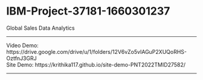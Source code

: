 # IBM-Project-37181-1660301237
Global Sales Data Analytics
<hr>
Video Demo: https://drive.google.com/drive/u/1/folders/12V6vZo5vIAGuP2XUQoRHS-OztfnJ3GRJ
<br>
Site Demo: https://krithika117.github.io/site-demo-PNT2022TMID27582/
<hr>
